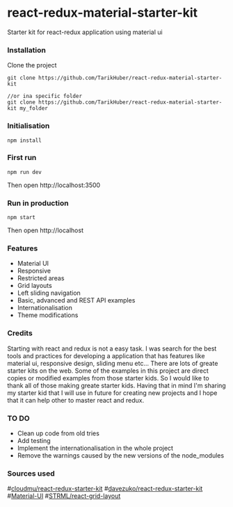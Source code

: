 # react-redux-material-starter-kit
Starter kit for react-redux application using material  ui

### Installation


Clone the project 

```
git clone https://github.com/TarikHuber/react-redux-material-starter-kit

//or ina specific folder 
git clone https://github.com/TarikHuber/react-redux-material-starter-kit my_folder
```

### Initialisation


```
npm install
```

### First run

```
npm run dev
```

Then open http://localhost:3500

### Run in production
 

```
npm start
```

Then open http://localhost

### Features

* Material UI
* Responsive
* Restricted areas
* Grid layouts
* Left sliding navigation
* Basic, advanced and REST API examples
* Internationalisation
* Theme modifications


### Credits

Starting with react and redux is not a easy task. I was search for the best tools and practices for developing a application that has features like material ui, responsive design, sliding menu etc... There are lots of greate starter kits on the web. Some of the examples in this project are direct copies or modified examples from those starter kids. So I would like to thank all of those making greate starter kids. Having that in mind I'm sharing my starter kid that I will use in future for creating new projects and I hope that it can help other to master react and redux.

### TO DO

- Clean up code from old tries
- Add testing
- Implement the internationalisation in the whole project
- Remove the warnings caused by the new versions of the node_modules

### Sources used

#[cloudmu/react-redux-starter-kit](https://github.com/cloudmu/react-redux-starter-kit)
#[davezuko/react-redux-starter-kit](https://github.com/davezuko/react-redux-starter-kit)
#[Material-UI](http://www.material-ui.com/#/)
#[STRML/react-grid-layout](https://github.com/STRML/react-grid-layout)